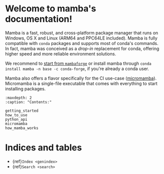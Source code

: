 Welcome to mamba's documentation!
=================================

Mamba is a fast, robust, and cross-platform package manager that runs on Windows, OS X and Linux (ARM64 and PPC64LE included).
Mamba is fully compatible with `conda` packages and supports most of conda's commands. In fact, mamba was conceived as a _drop-in_ replacement for conda, offering higher speed and more reliable environment solutions.

We recommend to [start from `mambaforge`](getting_started) or install mamba through `conda install mamba -n base -c conda-forge`, if you're already a conda user.

Mamba also offers a flavor specifically for the CI use-case ([micromamba](micromamba)). Micromamba is a single-file executable that comes with everything to start installing packages.

```{toctree}
:maxdepth: 2
:caption: "Contents:"

getting_started
how_to_use
python_api
micromamba
how_mamba_works
```


Indices and tables
==================

* {ref}`Index <genindex>`
* {ref}`Search <search>`

<!-- * {ref}`modindex <modindex>` -->
